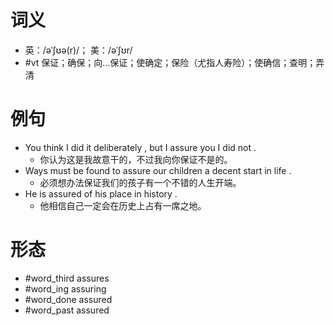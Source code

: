 # 词义
- 英：/əˈʃʊə(r)/； 美：/əˈʃʊr/
- #vt 保证；确保；向…保证；使确定；保险（尤指人寿险）；使确信；查明；弄清
# 例句
- You think I did it deliberately , but I assure you I did not .
	- 你认为这是我故意干的，不过我向你保证不是的。
- Ways must be found to assure our children a decent start in life .
	- 必须想办法保证我们的孩子有一个不错的人生开端。
- He is assured of his place in history .
	- 他相信自己一定会在历史上占有一席之地。
# 形态
- #word_third assures
- #word_ing assuring
- #word_done assured
- #word_past assured

